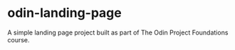 # odin-landing-page
A simple landing page project built as part of The Odin Project Foundations course.
